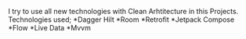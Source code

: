 I try to use all new technologies with Clean Arhtitecture in this Projects.
Technologies used;
*Dagger Hilt
*Room
*Retrofit
*Jetpack Compose
*Flow
*Live Data
*Mvvm
